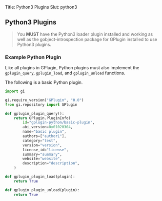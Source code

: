 Title: Python3 Plugins
Slut: python3

## Python3 Plugins

> You **MUST** have the Python3 loader plugin installed and working as well as
> the gobject-introspection package for GPlugin installed to use Python3
> plugins.

### Example Python Plugin

Like all plugins in GPlugin, Python plugins must also implement the
`gplugin_query`, `gplugin_load`, and `gplugin_unload` functions.

The following is a basic Python plugin.

```python
import gi

gi.require_version("GPlugin", "0.0")
from gi.repository import GPlugin

def gplugin_plugin_query():
    return GPlugin.PluginInfo(
        id="gplugin-python/basic-plugin",
        abi_version=0x01020304,
        name="basic plugin",
        authors=["author1"],
        category="test",
        version="version",
        license_id="license",
        summary="summary",
        website="website",
        description="description",
    )

def gplugin_plugin_load(plugin):
    return True

def gplugin_plugin_unload(plugin):
    return True
```

